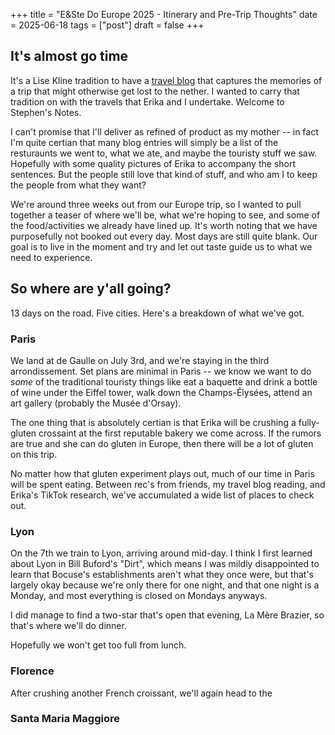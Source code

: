 +++
title = "E&Ste Do Europe 2025 - Itinerary and Pre-Trip Thoughts"
date = 2025-06-18
tags = ["post"]
draft = false
+++

## It's almost go time
It's a Lise Kline tradition to have a [travel blog](https://www.legskline.com/) that captures the memories of a trip that might otherwise get lost to the nether. I wanted to carry that tradition on with the travels that Erika and I undertake. Welcome to Stephen's Notes. 

I can't promise that I'll deliver as refined of product as my mother -- in fact I'm quite certian that many blog entries will simply be a list of the resturaunts we went to, what we ate, and maybe the touristy stuff we saw. Hopefully with some quality pictures of Erika to accompany the short sentences. But the people still love that kind of stuff, and who am I to keep the people from what they want? 

We're around three weeks out from our Europe trip, so I wanted to pull together a teaser of where we'll be, what we're hoping to see, and some of the food/activities we already have lined up. It's worth noting that we have purposefully not booked out every day. Most days are still quite blank. Our goal is to live in the moment and try and let out taste guide us to what we need to experience. 

## So where are y'all going? 
13 days on the road. Five cities. Here's a breakdown of what we've got.

### Paris
We land at de Gaulle on July 3rd, and we're staying in the third arrondissement. Set plans are minimal in Paris -- we know we want to do *some* of the traditional touristy things like eat a baquette and drink a bottle of wine under the Eiffel tower, walk down the Champs-Élysées, attend an art gallery (probably the Musée d'Orsay). 

The one thing that is absolutely certian is that Erika will be crushing a fully-gluten crossaint at the first reputable bakery we come across. If the rumors are true and she can do gluten in Europe, then there will be a lot of gluten on this trip.

No matter how that gluten experiment plays out, much of our time in Paris will be spent eating. Between rec's from friends, my travel blog reading, and Erika's TikTok research, we've accumulated a wide list of places to check out.

### Lyon
On the 7th we train to Lyon, arriving around mid-day. I think I first learned about Lyon in Bill Buford's "Dirt", which means I was mildly disappointed to learn that Bocuse's establishments aren't what they once were, but that's largely okay because we're only there for one night, and that one night is a Monday, and most everything is closed on Mondays anyways. 

I did manage to find a two-star that's open that evening, La Mère Brazier, so that's where we'll do dinner.

Hopefully we won't get too full from lunch.

### Florence
After crushing another French croissant, we'll again head to the 

### Santa Maria Maggiore